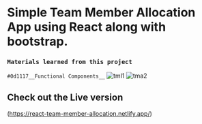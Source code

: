 # Simple Team Member Allocation App using React along with bootstrap.

### `Materials learned from this project`
 `#0d1117__Functional Components__`
![tml1](https://user-images.githubusercontent.com/89279974/187806381-3b24cc51-3942-4eb2-9d9e-0771bd0714cf.png)
![tma2](https://user-images.githubusercontent.com/89279974/187806387-02057af3-6f6a-410a-9c09-bc29224535dc.png)



## Check out the Live version

(https://react-team-member-allocation.netlify.app/)



